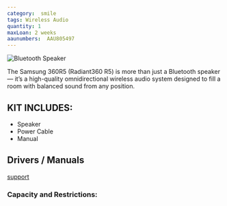 ```yaml
---
category:  smile
tags: Wireless Audio
quantity: 1
maxLoan: 2 weeks
aaunumbers:  AAU805497
---
```

![Bluetooth Speaker](https://m.media-amazon.com/images/I/41A0v5Mp84L.jpg_BO30,255,255,255_UF900,850_SR1910,1000,0,C_QL100_.jpg)

The Samsung 360R5 (Radiant360 R5) is more than just a Bluetooth speaker — it’s a high-quality omnidirectional wireless audio system designed to fill a room with balanced sound from any position.
## KIT INCLUDES:
-  Speaker
- Power Cable
- Manual

## Drivers / Manuals
[support](https://www.samsung.com/dk/support/model/WAM5500/XE/)



### Capacity and Restrictions:
